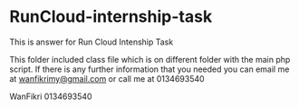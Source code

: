 # RunCloud-internship-task
This is answer for Run Cloud Intenship Task

This folder included class file which is on different folder with the main php script. 
 If there is any further information that you needed you can email me at wanfikrimy@gmail.com or call me at 0134693540
 
 
 WanFikri
 0134693540
